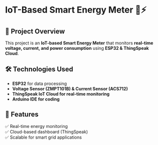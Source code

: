 # IoT-Based Smart Energy Meter 🔋⚡

## 📌 Project Overview
This project is an **IoT-based Smart Energy Meter** that monitors **real-time voltage, current, and power consumption** using **ESP32 & ThingSpeak Cloud**.

## 🛠️ Technologies Used
- **ESP32** for data processing  
- **Voltage Sensor (ZMPT101B) & Current Sensor (ACS712)**  
- **ThingSpeak IoT Cloud for real-time monitoring**  
- **Arduino IDE for coding**  

## 🚀 Features
✅ Real-time energy monitoring  
✅ Cloud-based dashboard (ThingSpeak)  
✅ Scalable for smart grid applications  




